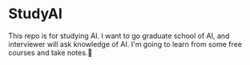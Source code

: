 # StudyAI
This repo is for studying AI.
I want to go graduate school of AI, and interviewer will ask knowledge of AI.
I'm going to learn from some free courses and take notes.👶
